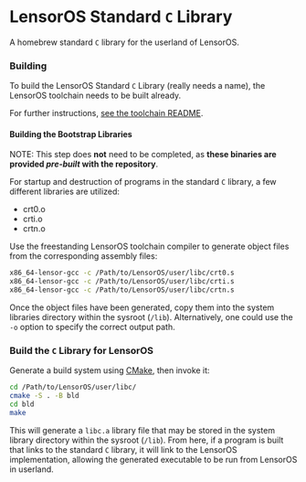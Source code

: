# LensorOS Standard `C` Library
A homebrew standard `C` library for the userland of LensorOS.

### Building
To build the LensorOS Standard `C` Library (really needs a
  name), the LensorOS toolchain needs to be built already.

For further instructions, [see the toolchain README](/toolchain/README.md).

#### Building the Bootstrap Libraries
NOTE: This step does **not** need to be completed, as **these binaries are provided *pre-built* with the repository**.

For startup and destruction of programs in the standard `C` library, a few different libraries are utilized:
- crt0.o
- crti.o
- crtn.o

Use the freestanding LensorOS toolchain compiler to generate object files from the corresponding assembly files:
```bash
x86_64-lensor-gcc -c /Path/to/LensorOS/user/libc/crt0.s
x86_64-lensor-gcc -c /Path/to/LensorOS/user/libc/crti.s
x86_64-lensor-gcc -c /Path/to/LensorOS/user/libc/crtn.s
```

Once the object files have been generated, copy them into the
  system libraries directory within the sysroot (`/lib`).
Alternatively, one could use the `-o` option to specify the correct output path.

### Build the `C` Library for LensorOS
Generate a build system using [CMake](https://www.cmake.org), then invoke it:
```bash
cd /Path/to/LensorOS/user/libc/
cmake -S . -B bld
cd bld
make
```

This will generate a `libc.a` library file that may be stored in the
  system library directory within the sysroot (`/lib`).
From here, if a program is built that links to the standard `C` library,
  it will link to the LensorOS implementation, allowing the
  generated executable to be run from LensorOS in userland.
